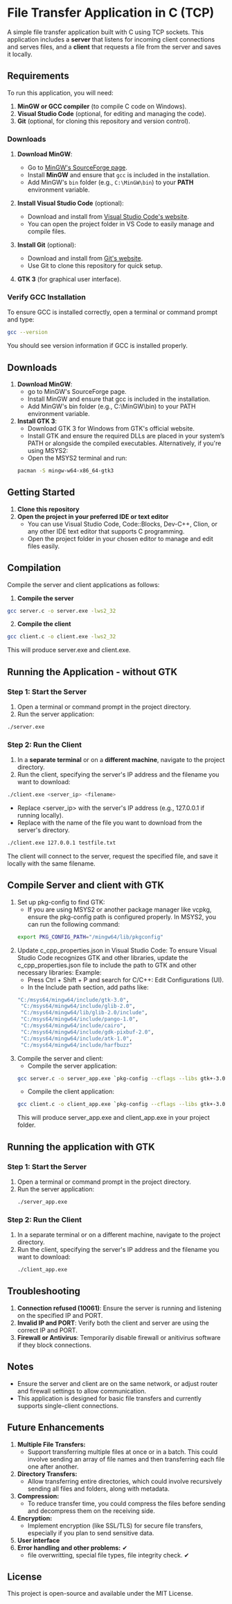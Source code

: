 # File Transfer Application in C (TCP)

A simple file transfer application built with C using TCP sockets. This application includes a **server** that listens for incoming client connections and serves files, and a **client** that requests a file from the server and saves it locally.

## Requirements

To run this application, you will need:
1. **MinGW or GCC compiler** (to compile C code on Windows).
2. **Visual Studio Code** (optional, for editing and managing the code).
3. **Git** (optional, for cloning this repository and version control).

### Downloads

1. **Download MinGW**:
   - Go to [MinGW's SourceForge page](https://sourceforge.net/projects/mingw/files/latest/download).
   - Install **MinGW** and ensure that `gcc` is included in the installation.
   - Add MinGW's `bin` folder (e.g., `C:\MinGW\bin`) to your **PATH** environment variable.

2. **Install Visual Studio Code** (optional):
   - Download and install from [Visual Studio Code's website](https://code.visualstudio.com/).
   - You can open the project folder in VS Code to easily manage and compile files.

3. **Install Git** (optional):
   - Download and install from [Git's website](https://git-scm.com/).
   - Use Git to clone this repository for quick setup.

4. **GTK 3** (for graphical user interface).

### Verify GCC Installation

To ensure GCC is installed correctly, open a terminal or command prompt and type:
```bash
gcc --version
```
You should see version information if GCC is installed properly.

## Downloads
1. **Download MinGW**:
   - go to MinGW's SourceForge page.
   - Install MinGW and ensure that gcc is included in the installation.
   - Add MinGW's bin folder (e.g., C:\MinGW\bin) to your PATH environment variable.
2. **Install GTK 3**:
   - Download GTK 3 for Windows from GTK's official website.
   - Install GTK and ensure the required DLLs are placed in your system’s PATH or alongside the compiled executables.
   Alternatively, if you're using MSYS2:
   - Open the MSYS2 terminal and run:
   ```bash
   pacman -S mingw-w64-x86_64-gtk3
   ```

## Getting Started
1. **Clone this repository**
2. **Open the project in your preferred IDE or text editor**
   - You can use Visual Studio Code, Code::Blocks, Dev-C++, Clion, or any other IDE text editor that supports C programming.
   - Open the project folder in your chosen editor to manage and edit files easily.


## Compilation
Compile the server and client applications as follows:
1. **Compile the server**
```bash
gcc server.c -o server.exe -lws2_32
```
2. **Compile the client**
```bash
gcc client.c -o client.exe -lws2_32
```
This will produce server.exe and client.exe.

## Running the Application - without GTK
### Step 1: Start the Server
1. Open a terminal or command prompt in the project directory.
2. Run the server application:
```bash
./server.exe
```
### Step 2: Run the Client
1. In a **separate terminal** or on a **different machine**, navigate to the project directory.
2. Run the client, specifying the server's IP address and the filename you want to download:
```bash
./client.exe <server_ip> <filename>
```
   - Replace <server_ip> with the server's IP address (e.g., 127.0.0.1 if running locally).
   - Replace <filename> with the name of the file you want to download from the server's directory.
```bash
./client.exe 127.0.0.1 testfile.txt
```
The client will connect to the server, request the specified file, and save it locally with the same filename.

## Compile Server and client with GTK
1. Set up pkg-config to find GTK:
   - If you are using MSYS2 or another package manager like vcpkg, ensure the pkg-config path is configured properly.
   In MSYS2, you can run the following command:
   ```bash
   export PKG_CONFIG_PATH="/mingw64/lib/pkgconfig"
   ```
2. Update c_cpp_properties.json in Visual Studio Code: To ensure Visual Studio Code recognizes GTK and other libraries, update the c_cpp_properties.json file to include the path to GTK and other necessary libraries:
   Example:
   - Press Ctrl + Shift + P and search for C/C++: Edit Configurations (UI).
   - In the Include path section, add paths like:
   ```bash
   "C:/msys64/mingw64/include/gtk-3.0",
    "C:/msys64/mingw64/include/glib-2.0",
    "C:/msys64/mingw64/lib/glib-2.0/include",
    "C:/msys64/mingw64/include/pango-1.0",
    "C:/msys64/mingw64/include/cairo",
    "C:/msys64/mingw64/include/gdk-pixbuf-2.0",
    "C:/msys64/mingw64/include/atk-1.0",
    "C:/msys64/mingw64/include/harfbuzz"
   ```
3. Compile the server and client:
   - Compile the server application:
   ```bash
   gcc server.c -o server_app.exe `pkg-config --cflags --libs gtk+-3.0` -lws2_32
   ```
   - Compile the client application:
   ```bash
   gcc client.c -o client_app.exe `pkg-config --cflags --libs gtk+-3.0` -lws2_32
   ```
   This will produce server_app.exe and client_app.exe in your project folder.

## Running the application with GTK
### Step 1: Start the Server
1. Open a terminal or command prompt in the project directory.
2. Run the server application:
   ```bash
   ./server_app.exe
   ```
### Step 2: Run the Client
1. In a separate terminal or on a different machine, navigate to the project directory.
2. Run the client, specifying the server's IP address and the filename you want to download:
   ```bash
   ./client_app.exe
   ```

## Troubleshooting
1. **Connection refused (10061)**: Ensure the server is running and listening on the specified IP and PORT.
2. **Invalid IP and PORT**: Verify both the client and server are using the correct IP and PORT.
3. **Firewall or Antivirus**: Temporarily disable firewall or anitivirus software if they block connections.

## Notes
   - Ensure the server and client are on the same network, or adjust router and firewall settings to allow communication.
   - This application is designed for basic file transfers and currently supports single-client connections.

## Future Enhancements
1. **Multiple File Transfers:**
   - Support transferring multiple files at once or in a batch. This could involve sending an array of file names and then transferring each file one after another.
2. **Directory Transfers:**
   - Allow transferring entire directories, which could involve recursively sending all files and folders, along with metadata.
3. **Compression:**
   - To reduce transfer time, you could compress the files before sending and decompress them on the receiving side.
4. **Encryption:**
   - Implement encryption (like SSL/TLS) for secure file transfers, especially if you plan to send sensitive data.
5. **User interface**
6. **Error handling and other problems:** ✔
   - file overwritting, special file types, file integrity check. ✔

## License
This project is open-source and available under the MIT License.
